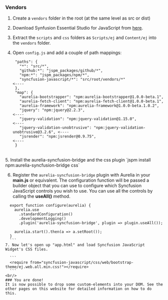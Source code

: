<br>

### Vendors

1. Create a `vendors` folder in the root (at the same level as src or dist) 
2. Download Synfusion Essential Studio for JavaScript from [here](https://www.syncfusion.com/downloads/javascript).
3. Extract the `scripts` and `css` folders as `Scripts/ej` and `Content/ej` into the `vendors` folder.
4. Open `config.js` and add a couple of path mappings:

   ```   
    "paths": {
      "*": "src/*",
      "github:*": "jspm_packages/github/*",
      "npm:*": "jspm_packages/npm/*",
      "syncfusion-javascript/*": "src/root/vendors/*"                            <----       
    },
    "map": {
      "aurelia-bootstrapper": "npm:aurelia-bootstrapper@1.0.0-beta.1",
      "aurelia-fetch-client": "npm:aurelia-fetch-client@1.0.0-beta.1",
      "aurelia-framework": "npm:aurelia-framework@1.0.0-beta.1.0.2",
      "jquery": "npm:jquery@2.2.3",                                               <----
      "jquery-validation": "npm:jquery-validation@1.15.0",                        <----
      "jquery-validation-unobtrusive": "npm:jquery-validation-unobtrusive@3.2.6", <----
      "jsrender": "npm:jsrender@0.9.75",                                          <----
    }  
    ```
<br/>
5. Install the aurelia-syncfusion-bridge and the css plugin
`jspm install npm:aurelia-syncfusion-bridge css`

6. Register the `aurelia-syncfusion-bridge` plugin with Aurelia in your **main.js** or equivalent. The configuration function will be passed a builder object that you can use to configure which Syncfusion JavaScript controls you wish to use. You can use all the controls by calling the **useAll()** method.
  
  ```
    export function configure(aurelia) {
      aurelia.use
        .standardConfiguration()
        .developmentLogging()
        .plugin('aurelia-syncfusion-bridge', plugin => plugin.useAll());

      aurelia.start().then(a => a.setRoot());
    }
    ``` 
7. Now let's open up "app.html" and load Syncfusion JavaScript Widget's CSS files.
    
    ```
    <require from="syncfusion-javascript/css/web/bootstrap-theme/ej.web.all.min.css!"></require>
    ``` 
<br/>
### You are done!
It is now possible to drop some custom-elements into your DOM. See the other pages on this website for detailed information on how to do this.
